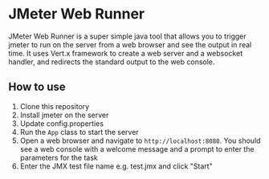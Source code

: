 # JMeter Web Runner

JMeter Web Runner is a super simple java tool that allows you to trigger jmeter to run on the server from a web browser and see the output in real time. It uses Vert.x framework to create a web server and a websocket handler, and redirects the standard output to the web console. 

## How to use

1. Clone this repository
2. Install jmeter on the server
3. Update config.properties
4. Run the `App` class to start the server
5. Open a web browser and navigate to `http://localhost:8080`. You should see a web console with a welcome message and a prompt to enter the parameters for the task
6. Enter the JMX test file name e.g. test.jmx and click "Start"
